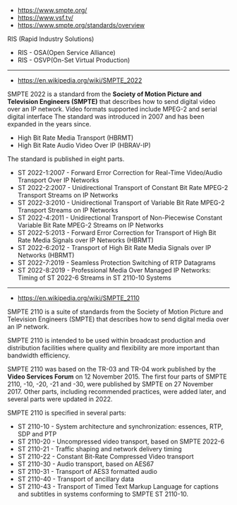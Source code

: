 
- https://www.smpte.org/
- https://www.vsf.tv/
- https://www.smpte.org/standards/overview

RIS (Rapid Industry Solutions)
- RIS - OSA(Open Service Alliance)
- RIS - OSVP(On-Set Virtual Production)

---

- https://en.wikipedia.org/wiki/SMPTE_2022

SMPTE 2022 is a standard from the **Society of Motion Picture and Television Engineers (SMPTE)** that describes how to send digital video over an IP network. Video formats supported include MPEG-2 and serial digital interface The standard was introduced in 2007 and has been expanded in the years since.

- High Bit Rate Media Transport (HBRMT)
- High Bit Rate Audio Video Over IP (HBRAV-IP)

The standard is published in eight parts.
- ST 2022-1:2007 - Forward Error Correction for Real-Time Video/Audio Transport Over IP Networks
- ST 2022-2:2007 - Unidirectional Transport of Constant Bit Rate MPEG-2 Transport Streams on IP Networks
- ST 2022-3:2010 - Unidirectional Transport of Variable Bit Rate MPEG-2 Transport Streams on IP Networks
- ST 2022-4:2011 - Unidirectional Transport of Non-Piecewise Constant Variable Bit Rate MPEG-2 Streams on IP Networks
- ST 2022-5:2013 - Forward Error Correction for Transport of High Bit Rate Media Signals over IP Networks (HBRMT)
- ST 2022-6:2012 - Transport of High Bit Rate Media Signals over IP Networks (HBRMT)
- ST 2022-7:2019 - Seamless Protection Switching of RTP Datagrams
- ST 2022-8:2019 - Professional Media Over Managed IP Networks: Timing of ST 2022-6 Streams in ST 2110-10 Systems

---

- https://en.wikipedia.org/wiki/SMPTE_2110

SMPTE 2110 is a suite of standards from the Society of Motion Picture and Television Engineers (SMPTE) that describes how to send digital media over an IP network.

SMPTE 2110 is intended to be used within broadcast production and distribution facilities where quality and flexibility are more important than bandwidth efficiency.

SMPTE 2110 was based on the TR-03 and TR-04 work published by the **Video Services Forum** on 12 November 2015. The first four parts of SMPTE 2110, -10, -20, -21 and -30, were published by SMPTE on 27 November 2017. Other parts, including recommended practices, were added later, and several parts were updated in 2022.

SMPTE 2110 is specified in several parts:

- ST 2110-10 - System architecture and synchronization: essences, RTP, SDP and PTP
- ST 2110-20 - Uncompressed video transport, based on SMPTE 2022-6
- ST 2110-21 - Traffic shaping and network delivery timing
- ST 2110-22 - Constant Bit-Rate Compressed Video transport
- ST 2110-30 - Audio transport, based on AES67
- ST 2110-31 - Transport of AES3 formatted audio
- ST 2110-40 - Transport of ancillary data
- ST 2110-43 - Transport of Timed Text Markup Language for captions and subtitles in systems conforming to SMPTE ST 2110-10.
